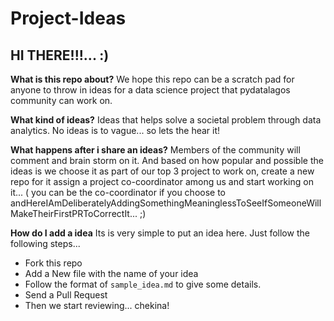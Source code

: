 # Project-Ideas

## HI THERE!!!... :) ##

**What is this repo about?**
We hope this repo can be a scratch pad for anyone to throw in ideas for a data science project that pydatalagos community can work on.

**What kind of ideas?**
Ideas that helps solve a societal problem through data analytics.
No ideas is to vague... so lets the hear it!   

**What happens after i share an ideas?**
Members of the community will comment and brain storm on it. And based on how popular and possible the ideas is we choose it as part of our top 3 project to work on, create a new repo for it assign a project co-coordinator among us and start working on it... ( you can be the co-coordinator if you choose to andHereIAmDeliberatelyAddingSomethingMeaninglessToSeeIfSomeoneWillMakeTheirFirstPRToCorrectIt... ;)   

**How do I add a idea**
Its is very simple to put an idea here.
Just follow the following steps...
 - Fork this repo
 - Add a New file with the name of your idea 
 - Follow the format of `sample_idea.md` to give some details.
 - Send a Pull Request
 - Then we start reviewing... chekina!  